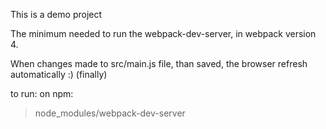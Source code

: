 This is a demo project

The minimum needed to run the webpack-dev-server, in webpack version 4.

When changes made to src/main.js file, than saved, the browser refresh automatically :)  (finally)

to run: on npm:
>node_modules/webpack-dev-server
